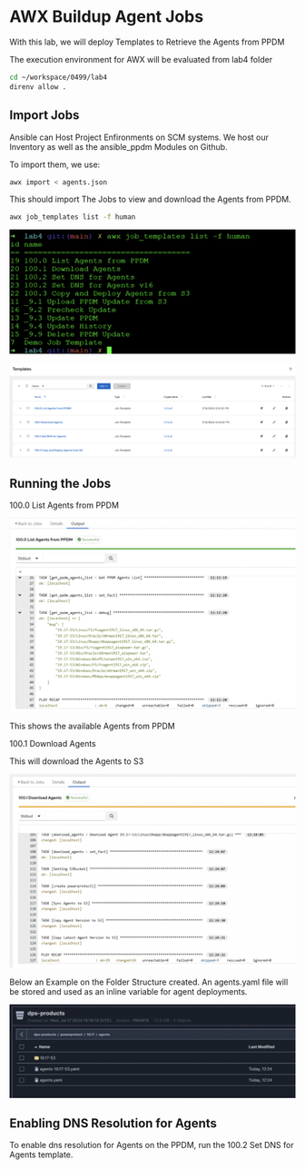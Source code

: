 # AWX Buildup Agent Jobs
With this lab, we will deploy Templates to Retrieve the Agents from PPDM 

The execution environment for AWX will be evaluated from lab4 folder

```bash
cd ~/workspace/0499/lab4
direnv allow .
```

## Import Jobs

Ansible can Host Project Enfironments on SCM systems. We host our Inventory as well as the ansible_ppdm Modules on Github.  

To import them, we use:

```bash
awx import < agents.json
```
This should import The Jobs to view and download the Agents from PPDM.


```bash
awx job_templates list -f human
```

![alt text](image-24.png)

![alt text](image-23.png)

## Running the Jobs


100.0 List Agents from PPDM

![alt text](image-21.png)

This shows the available Agents from PPDM

100.1 Download Agents

This will download the Agents to S3

![alt text](image-20.png)  

Below an Example on the Folder Structure created. An agents.yaml file will be stored and used as an inline variable for agent deployments.   

![alt text](image-19.png)

## Enabling DNS Resolution for Agents


To enable dns resolution for Agents on the PPDM, run the  100.2 Set DNS for Agents template.


